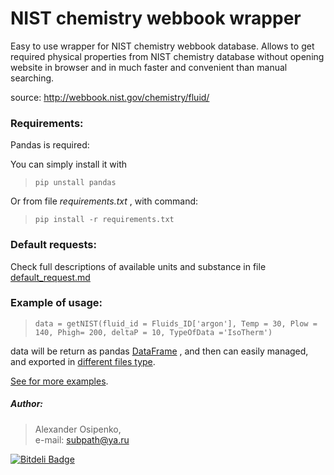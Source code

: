 # NIST chemistry webbook wrapper
Easy to use wrapper for NIST chemistry webbook database. Allows to get required physical properties from NIST chemistry database without opening website in browser and in much faster and convenient than manual searching.  

source: http://webbook.nist.gov/chemistry/fluid/

### Requirements:
Pandas is required:

You can simply install it with
> ` pip unstall pandas `

Or from file *requirements.txt* , with command:
> ` pip install -r requirements.txt `

### Default requests:

Check full descriptions of available units and substance in file [default_request.md](https://github.com/subpath/NIST_chemistry_webbook_wrapper/blob/master/default_request.md)


### Example of usage:

>  `data = getNIST(fluid_id = Fluids_ID['argon'], Temp = 30, Plow = 140, Phigh= 200, deltaP = 10, TypeOfData ='IsoTherm')`

data will be return as pandas [DataFrame](http://pandas.pydata.org/pandas-docs/stable/generated/pandas.DataFrame.html) , and then can easily managed, and exported in [different files type](http://pandas.pydata.org/pandas-docs/stable/io.html).


[See for more examples](https://github.com/subpath/NIST_chemistry_webbook_wrapper/tree/master/examples).


##### Author:                                                                                                                                               
> Alexander Osipenko,     
> e-mail: subpath@ya.ru



[![Bitdeli Badge](https://d2weczhvl823v0.cloudfront.net/subpath/nist_chemistry_webbook_wrapper/trend.png)](https://bitdeli.com/free "Bitdeli Badge")

